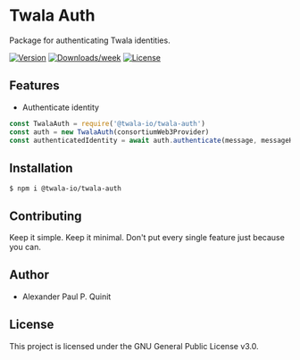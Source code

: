 # Twala Auth

Package for authenticating Twala identities.

[![Version](https://img.shields.io/npm/v/@twala-io/twala-auth.svg)](https://npmjs.org/package/@twala-io/twala-auth)
[![Downloads/week](https://img.shields.io/npm/dw/@twala-io/twala-auth.svg)](https://npmjs.org/package/@twala-io/twala-auth)
[![License](https://img.shields.io/npm/l/@twala-io/twala-auth.svg)](https://github.com/twala-io/twala-auth/blob/master/package.json)

## Features

* Authenticate identity
```js
const TwalaAuth = require('@twala-io/twala-auth')
const auth = new TwalaAuth(consortiumWeb3Provider)
const authenticatedIdentity = await auth.authenticate(message, messageHash, v, r, s)
```

## Installation

```sh-session
$ npm i @twala-io/twala-auth
```

## Contributing

Keep it simple. Keep it minimal. Don't put every single feature just because you can.

## Author

* Alexander Paul P. Quinit

## License

This project is licensed under the GNU General Public License v3.0.
